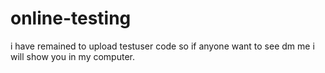 # online-testing
i have remained to upload testuser code so if anyone want to see dm me i will show you in my computer.
